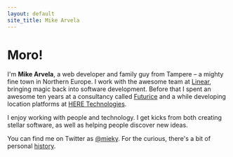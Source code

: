 ```yaml
---
layout: default
site_title: Mike Arvela
---
```


<div class="face rounded-full w-24 h-24 my-6 inline-block"></div>

<h1 class="mb-10" title="Moro is how we say hi in Tampere!">Moro!</h1>

I'm <strong>Mike Arvela</strong>, a web developer and family guy from Tampere – a mighty fine town in Northern Europe. I work with the awesome team at <a href="https://linear.app">Linear</a>, bringing magic back into software development. Before that I spent an awesome ten years at a consultancy called [Futurice](https://www.futurice.com/) and a while developing location platforms at <a href="https://www.here.com/" class="external-link">HERE Technologies</a>.

I enjoy working with people and technology. I get kicks from both creating stellar software, as well as helping people discover new ideas.

You can find me on Twitter as [@mieky](https://twitter.com/mieky). For the curious, there's a bit of personal <a href="/about.html">history</a>.
